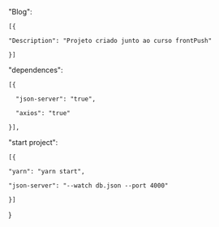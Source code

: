 
"Blog":
	
    [{
		
    "Description": "Projeto criado junto ao curso frontPush"
		
    }]
  

  "dependences":
	
    [{
		
      "json-server": "true",
			
      "axios": "true"
			
    }],
		
  
	
  "start project":
	
    [{
		
    "yarn": "yarn start",
		
    "json-server": "--watch db.json --port 4000"
		
    }]
  
}

